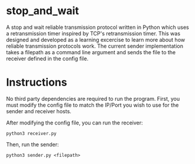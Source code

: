 # stop_and_wait
A stop and wait reliable transmission protocol written in Python which uses a retransmission timer inspired by TCP's retransmission timer. This was designed and developed as a learning excercise to learn more about how reliable transmission protocols work. The current sender implementation takes a filepath as a command line argument and sends the file to the receiver defined in the config file.

# Instructions
No third party dependencies are required to run the program. First, you must modify the config file to match the IP/Port you wish to use for the sender and receiver hosts.

After modifying the config file, you can run the receiver:

```
python3 receiver.py
```

Then, run the sender:

```
python3 sender.py <filepath>
```
